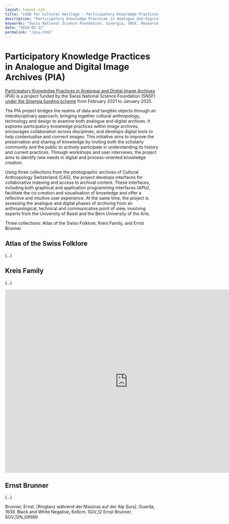 ```yaml
---
layout: layout.njk
title: "LOUD for Cultural Heritage – Participatory Knowledge Practices in Analogue and Digital Image Archives (PIA)"
description: "Participatory Knowledge Practices in Analogue and Digital Image Archives (PIA) is a project funded by the Swiss National Science Foundation (SNSF) under the Sinergia funding scheme from February 2021 to January 2025."
keywords: "Swiss National Science Foundation, Sinergia, SNSF, Research Project, Citizen Science, Participation, Accessibility, Heterogneity, Materiality, Interoperability, Affinities, Artificial Intelligence, Bias Management, Institute for Cultural Anthropology and European Ethnology, Digital Humanities Lab, Bern University of the Arts"
date: "2024-02-12"
permalink: "/pia.html"
---
```


# Participatory Knowledge Practices in Analogue and Digital Image Archives (PIA)

[Participatory Knowledge Practices in Analogue and Digital Image Archives](https://about.participatory-archives.ch) (PIA) is a project funded by the Swiss National Science Foundation (SNSF) [under the Sinergia funding scheme](https://data.snf.ch/grants/grant/193788) from February 2021 to January 2025.

The PIA project bridges the realms of data and tangible objects through an interdisciplinary approach, bringing together cultural anthropology, technology and design to examine both analogue and digital archives. It explores participatory knowledge practices within image archives, encourages collaboration across disciplines, and develops digital tools to help contextualise and connect images. This initiative aims to improve the preservation and sharing of knowledge by inviting both the scholarly community and the public to actively participate in understanding its history and current practices. Through workshops and user interviews, the project aims to identify new needs in digital and process-oriented knowledge creation.

Using three collections from the photographic archives of Cultural Anthropology Switzerland (CAS), the project develops interfaces for collaborative indexing and access to archival content. These interfaces, including both graphical and application programming interfaces (APIs), facilitate the co-creation and visualisation of knowledge and offer a reflective and intuitive user experience. At the same time, the project is assessing the analogue and digital phases of archiving from an anthropological, technical and communicative point of view, involving experts from the University of Basel and the Bern University of the Arts.

Three collections: Atlas of the Swiss Folklore, Kreis Family, and Ernst Brunner

## Atlas of the Swiss Folklore

(...)

## Kreis Family

(...)



<div class="container">
    <iframe src="https://projectmirador.org/embed/?iiif-content=https://julsraemy.ch/hostiiing/manifests/SGV_10A_00031.json" width="800" height="600" marginwidth="0" marginheight="0" frameborder="0" scrolling="no" id="frame" allowfullscreen="">You need an iFrame capable browser to view this.</iframe>
</div>


## Ernst Brunner

(...)

<div id="map" alt="Brunner, Ernst. [Ringtanz während der Masüras auf der Alp Sura]. Guarda, 1939. Black and White Negative, 6x6cm. SGV_12 Ernst Brunner. SGV_12N_08589. Alte Bildnummer: DL 89. https://archiv.sgv-sstp.ch/resource/430824" data-iiif-url="https://sipi.participatory-archives.ch/SGV_12/SGV_12N_08589.jp2/info.json" style="height: 400px; width: 100%;">Brunner, Ernst. [Ringtanz während der Masüras auf der Alp Sura]. Guarda, 1939. Black and White Negative, 6x6cm. SGV_12 Ernst Brunner. SGV_12N_08589</div>